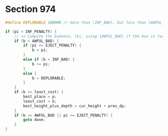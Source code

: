 # Section 974

```c include/constants.h
#define DEPLORABLE 100000 // more than |INF_BAD|, but less than |AWFUL_BAD|
```

```c << Check if node |p| is a new champion breakpoint; then |goto done| if |p| is a forced break or if the page-so-far is already too full >>=
if (pi < INF_PENALTY) {
    // << Compute the badness, |b|, using |AWFUL_BAD| if the box is too full >>
    if (b < AWFUL_BAD) {
        if (pi <= EJECT_PENALTY) {
            b = pi;
        }
        else if (b < INF_BAD) {
            b += pi;
        }
        else {
            b = DEPLORABLE;
        }
    }
    if (b <= least_cost) {
        best_place = p;
        least_cost = b;
        best_height_plus_depth = cur_height + prev_dp;
    }
    if (b == AWFUL_BAD || pi <= EJECT_PENALTY) {
        goto done;
    }
}
```
